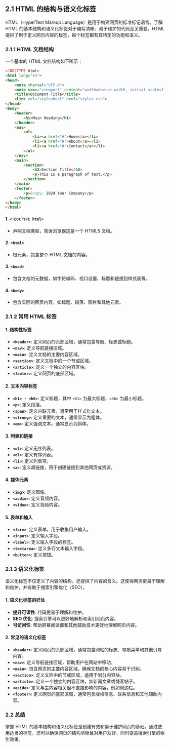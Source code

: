 ## 2.1 HTML 的结构与语义化标签

HTML（HyperText Markup Language）是用于构建网页的标准标记语言。了解 HTML 的基本结构和语义化标签对于编写清晰、易于维护的代码至关重要。HTML 提供了用于定义网页内容的标签，每个标签都有其特定的功能和语义。

### 2.1.1 HTML 文档结构

一个基本的 HTML 文档结构如下所示：

```html
<!DOCTYPE html>
<html lang="en">
<head>
    <meta charset="UTF-8">
    <meta name="viewport" content="width=device-width, initial-scale=1.0">
    <title>Document Title</title>
    <link rel="stylesheet" href="styles.css">
</head>
<body>
    <header>
        <h1>Main Heading</h1>
    </header>
    <nav>
        <ul>
            <li><a href="#">Home</a></li>
            <li><a href="#">About</a></li>
            <li><a href="#">Contact</a></li>
        </ul>
    </nav>
    <main>
        <section>
            <h2>Section Title</h2>
            <p>This is a paragraph of text.</p>
        </section>
    </main>
    <footer>
        <p>&copy; 2024 Your Company</p>
    </footer>
</body>
</html>
```

#### **1. `<!DOCTYPE html>`**

- 声明文档类型，告诉浏览器这是一个 HTML5 文档。

#### **2. `<html>`**

- 根元素，包含整个 HTML 文档的内容。

#### **3. `<head>`**

- 包含文档的元数据，如字符编码、视口设置、标题和链接到样式表等。

#### **4. `<body>`**

- 包含实际的网页内容，如标题、段落、图片和其他元素。

### 2.1.2 常用 HTML 标签

#### **1. 结构性标签**

- **`<header>`**: 定义网页的头部区域，通常包含导航、标志或标题。
- **`<nav>`**: 定义导航链接区域。
- **`<main>`**: 定义文档的主要内容区域。
- **`<section>`**: 定义文档中的一个节或区域。
- **`<article>`**: 定义一个独立的内容区块。
- **`<footer>`**: 定义网页的底部区域。

#### **2. 文本内容标签**

- **`<h1> - <h6>`**: 定义标题，其中 `<h1>` 为最大标题，`<h6>` 为最小标题。
- **`<p>`**: 定义段落。
- **`<span>`**: 定义内联元素，通常用于样式化文本。
- **`<strong>`**: 定义重要的文本，通常显示为粗体。
- **`<em>`**: 定义强调文本，通常显示为斜体。

#### **3. 列表和链接**

- **`<ul>`**: 定义无序列表。
- **`<ol>`**: 定义有序列表。
- **`<li>`**: 定义列表项。
- **`<a>`**: 定义超链接，用于创建链接到其他网页或资源。

#### **4. 媒体元素**

- **`<img>`**: 定义图像。
- **`<audio>`**: 定义音频内容。
- **`<video>`**: 定义视频内容。

#### **5. 表单和输入**

- **`<form>`**: 定义表单，用于收集用户输入。
- **`<input>`**: 定义输入字段。
- **`<label>`**: 定义输入字段的标签。
- **`<textarea>`**: 定义多行文本输入字段。
- **`<button>`**: 定义按钮。

### 2.1.3 语义化标签

语义化标签不仅定义了内容的结构，还提供了内容的含义。这使得网页更易于理解和维护，并有助于搜索引擎优化（SEO）。

#### **1. 语义化标签的好处**

- **提升可读性**: 代码更易于理解和维护。
- **SEO 优化**: 搜索引擎可以更好地解析和索引网页内容。
- **可访问性**: 帮助屏幕阅读器和其他辅助技术更好地理解网页内容。

#### **2. 常见的语义化标签**

- **`<header>`**: 定义网页的头部区域，通常包含网站的标志、导航菜单和其他引导内容。
- **`<nav>`**: 定义导航链接区域，帮助用户在网站中移动。
- **`<main>`**: 包含网页的主要内容区域，确保文档的核心内容易于识别。
- **`<section>`**: 定义文档中的节或区域，适用于划分内容块。
- **`<article>`**: 定义一个独立的内容区块，如新闻文章或博客帖子。
- **`<aside>`**: 定义与主内容相关但不直接影响的内容，例如侧边栏。
- **`<footer>`**: 定义网页的底部区域，通常包含版权信息、联系信息和其他辅助内容。

### 2.2 总结

掌握 HTML 的基本结构和语义化标签是创建有效和易于维护网页的基础。通过使用适当的标签，您可以确保网页的结构清晰且对用户友好，同时提高搜索引擎的索引效果。
